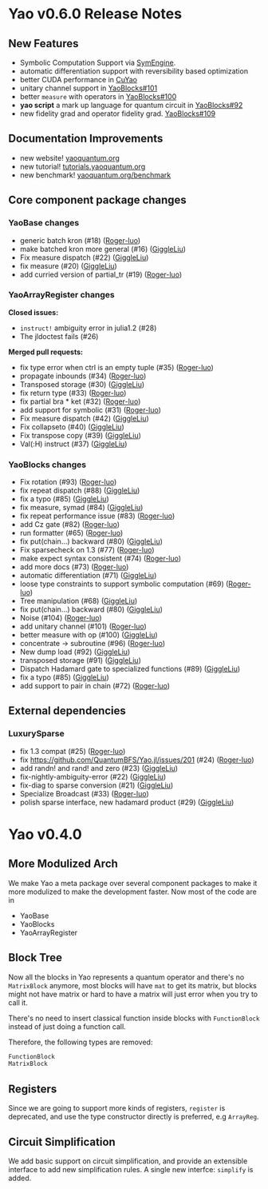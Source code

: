 # Yao v0.6.0 Release Notes

## New Features

- Symbolic Computation Support via [SymEngine](https://github.com/symengine/SymEngine.jl).
- automatic differentiation support with reversibility based optimization
- better CUDA performance in [CuYao](https://github.com/QuantumBFS/CuYao.jl)
- unitary channel support in [YaoBlocks#101](https://github.com/QuantumBFS/YaoBlocks.jl/pull/101)
- better `measure` with operators in [YaoBlocks#100](https://github.com/QuantumBFS/YaoBlocks.jl/pull/100)
- **yao script** a mark up language for quantum circuit in [YaoBlocks#92](https://github.com/QuantumBFS/YaoBlocks.jl/pull/92)
- new fidelity grad and operator fidelity grad. [YaoBlocks#109](https://github.com/QuantumBFS/YaoBlocks.jl/pull/109)

## Documentation Improvements
- new website! [yaoquantum.org](http://yaoquantum.org/)
- new tutorial! [tutorials.yaoquantum.org](http://tutorials.yaoquantum.org/dev/)
- new benchmark! [yaoquantum.org/benchmark](https://yaoquantum.org/benchmark)

## Core component package changes
### YaoBase changes

- generic batch kron (#18) ([Roger-luo](https://github.com/Roger-luo))
- make batched kron more general (#16) ([GiggleLiu](https://github.com/GiggleLiu))
- Fix measure dispatch (#22) ([GiggleLiu](https://github.com/GiggleLiu))
- fix measure (#20) ([GiggleLiu](https://github.com/GiggleLiu))
- add curried version of partial\_tr (#19) ([Roger-luo](https://github.com/Roger-luo))

### YaoArrayRegister changes

**Closed issues:**

- `instruct!` ambiguity error in julia1.2 (#28)
- The jldoctest fails (#26)

**Merged pull requests:**

- fix type error when ctrl is an empty tuple (#35) ([Roger-luo](https://github.com/Roger-luo))
- propagate inbounds (#34) ([Roger-luo](https://github.com/Roger-luo))
- Transposed storage (#30) ([GiggleLiu](https://github.com/GiggleLiu))
- fix return type (#33) ([Roger-luo](https://github.com/Roger-luo))
- fix partial bra \* ket (#32) ([Roger-luo](https://github.com/Roger-luo))
- add support for symbolic (#31) ([Roger-luo](https://github.com/Roger-luo))
- Fix measure dispatch (#42) ([GiggleLiu](https://github.com/GiggleLiu))
- Fix collapseto (#40) ([GiggleLiu](https://github.com/GiggleLiu))
- Fix transpose copy (#39) ([GiggleLiu](https://github.com/GiggleLiu))
- Val\(:H\) instruct (#37) ([GiggleLiu](https://github.com/GiggleLiu))


### YaoBlocks changes
- Fix rotation (#93) ([Roger-luo](https://github.com/Roger-luo))
- fix repeat dispatch (#88) ([GiggleLiu](https://github.com/GiggleLiu))
- fix a typo (#85) ([GiggleLiu](https://github.com/GiggleLiu))
- fix measure, symad (#84) ([GiggleLiu](https://github.com/GiggleLiu))
- fix repeat performance issue (#83) ([Roger-luo](https://github.com/Roger-luo))
- add Cz gate (#82) ([Roger-luo](https://github.com/Roger-luo))
- run formatter (#65) ([Roger-luo](https://github.com/Roger-luo))
- fix put\(chain...\) backward (#80) ([GiggleLiu](https://github.com/GiggleLiu))
- Fix sparsecheck on 1.3 (#77) ([Roger-luo](https://github.com/Roger-luo))
- make expect syntax consistent (#74) ([Roger-luo](https://github.com/Roger-luo))
- add more docs (#73) ([Roger-luo](https://github.com/Roger-luo))
- automatic differentiation (#71) ([GiggleLiu](https://github.com/GiggleLiu))
- loose type constraints to support symbolic computation (#69) ([Roger-luo](https://github.com/Roger-luo))
- Tree manipulation (#68) ([GiggleLiu](https://github.com/GiggleLiu))
- fix put\(chain...\) backward (#80) ([GiggleLiu](https://github.com/GiggleLiu))
- Noise (#104) ([Roger-luo](https://github.com/Roger-luo))
- add unitary channel (#101) ([Roger-luo](https://github.com/Roger-luo))
- better measure with op (#100) ([GiggleLiu](https://github.com/GiggleLiu))
- concentrate -\> subroutine (#96) ([Roger-luo](https://github.com/Roger-luo))
- New dump load (#92) ([GiggleLiu](https://github.com/GiggleLiu))
- transposed storage (#91) ([GiggleLiu](https://github.com/GiggleLiu))
- Dispatch Hadamard gate to specialized functions (#89) ([GiggleLiu](https://github.com/GiggleLiu))
- fix a typo (#85) ([GiggleLiu](https://github.com/GiggleLiu))
- add support to pair in chain (#72) ([Roger-luo](https://github.com/Roger-luo))

## External dependencies

### LuxurySparse

- fix 1.3 compat (#25) ([Roger-luo](https://github.com/Roger-luo))
- fix https://github.com/QuantumBFS/Yao.jl/issues/201 (#24) ([Roger-luo](https://github.com/Roger-luo))
- add randn! and rand! and zero (#23) ([GiggleLiu](https://github.com/GiggleLiu))
- fix-nightly-ambiguity-error (#22) ([GiggleLiu](https://github.com/GiggleLiu))
- fix-diag to sparse conversion (#21) ([GiggleLiu](https://github.com/GiggleLiu))
- Specialize Broadcast (#33) ([Roger-luo](https://github.com/Roger-luo))
- polish sparse interface, new hadamard product (#29) ([GiggleLiu](https://github.com/GiggleLiu))


# Yao v0.4.0

## More Modulized Arch

We make Yao a meta package over several component packages to make it more modulized to make the development faster.
Now most of the code are in

- YaoBase
- YaoBlocks
- YaoArrayRegister

## Block Tree

Now all the blocks in Yao represents a quantum operator and there's no `MatrixBlock` anymore,
most blocks will have `mat` to get its matrix, but blocks might not have matrix or hard to have
a matrix will just error when you try to call it.

There's no need to insert classical function inside blocks with `FunctionBlock` instead of just doing
a function call.

Therefore, the following types are removed:

```julia
FunctionBlock
MatrixBlock
```

## Registers

Since we are going to support more kinds of registers, `register` is deprecated, and use the type
constructor directly is preferred, e.g `ArrayReg`.

## Circuit Simplification

We add basic support on circuit simplification, and provide an extensible interface to add new simplification rules. A single new interfce: `simplify` is added.
